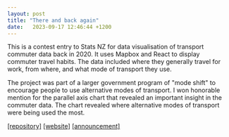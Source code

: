 ```yaml
---
layout: post
title: "There and back again"
date:   2023-09-17 12:46:44 +1200
---
```


This is a contest entry to Stats NZ for data visualisation of transport commuter data back in 2020. It uses Mapbox and React to display commuter travel habits. The data included where they generally travel for work, from where, and what mode of transport they use.

The project was part of a larger government program of "mode shift" to encourage people to use alternative modes of transport. I won honorable mention for the parallel axis chart that revealed an important insight in the commuter data. The chart revealed where alternative modes of transport were being used the most.

[[repository]](https://github.com/rowinf/there-and-back-again)
[[website]](https://rowinf.github.io/there-and-back-again/)
[[announcement]](https://www.stats.govt.nz/news/winner-announced-for-2018-census-commuter-data-visualisation-competition)
